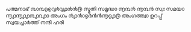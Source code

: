 പത്മനാഭ് ൩൦൩൭൭൮൪൮൧൯൯൫ സ്മൃതി സമൃദ്ധ൦ ൬൩൯
൬൩൯ സ്വഃ സമയ൦ ൬൧൬൧൧൩൧൨൧൦ അംഗം 
൯൧൯൦൭൪൯൯൬൭൧൫ അംഗത്ത്വ൦ ഉറപ്പ് സ്വയച്ചാ൪ത്ത് 
നന്ദി ഹരി

